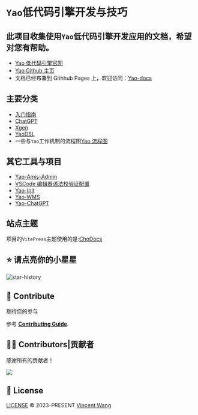 # `Yao`低代码引擎开发与技巧

## 此项目收集使用`Yao`低代码引擎开发应用的文档，希望对您有帮助。

- [Yao 低代码引擎官网](https://yaoapps.com/)
- [Yao Github 主页](https://github.com/YaoApp)
- 文档已经布署到 Githhub Pages 上，欢迎访问：[Yao-docs](https://github.com/wwsheng009/yao-docs)

## 主要分类

- [入门指南](../%E5%85%A5%E9%97%A8%E6%8C%87%E5%8D%97/index)
- [ChatGPT](../AI/ChatGPT/index)
- [Xgen](../UI/Xgen/index)
- [YaoDSL](../YaoDSL/index)
- 一些与`Yao`工作机制的流程图[Yao 流程图](../流程图/index)

## 其它工具与项目

- [Yao-Amis-Admin](https://github.com/wwsheng009/yao-amis-admin)
- [VSCode 编辑器语法校验证配置](https://github.com/wwsheng009/yao-app-ts-types)
- [Yao-Init](https://github.com/wwsheng009/yao-init)
- [Yao-WMS](https://github.com/wwsheng009/yao-wms)
- [Yao-ChatGPT](https://github.com/wwsheng009/yao-chatgpt)

## 站点主题

项目的`VitePress`主题使用的是:[ChoDocs](https://github.com/chodocs/chodocs)

## ⭐ 请点亮你的小星星

![star-history](https://api.star-history.com/svg?repos=wwsheng009/yao-docs&type=Date)

## 🧱 Contribute

期待您的参与

参考 [**Contributing Guide**](https://wwsheng009.github.io/yao-docs/contributing.html).

## 🧑‍💻 Contributors|贡献者

感谢所有的贡献者！

<a href="https://github.com/wwsheng009/yao-docs/graphs/contributors">
  <img src="https://contrib.rocks/image?repo=wwsheng009/yao-docs" />
</a>

## 📄 License

<a href="https://github.com/wwsheng009/yao-docs/blob/main/LICENSE" target="_blank" rel="noreferrer">LICENSE</a>
© 2023-PRESENT [Vincent Wang](https://github.com/wwsheng009)

